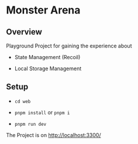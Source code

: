 # Monster Arena

## Overview

Playground Project for gaining the experience about

- State Management (Recoil)

- Local Storage Management

## Setup

- `cd web`

- `pnpm install` or `pnpm i`

- `pnpm run dev`

The Project is on [http://localhost:3300/](http://localhost:3300/)

